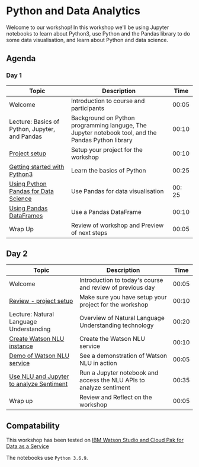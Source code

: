 # Python and Data Analytics

Welcome to our workshop! In this workshop we'll be using Jupyter notebooks to learn about Python3, use Python and the Pandas library to do some data visualisation, and learn about Python and data science.

## Agenda

### Day 1

| Topic | Description | Time |
| - | - | - |
| Welcome | Introduction to course and participants | 00:05 |
| Lecture: Basics of Python, Jupyter, and Pandas | Background on Python programming languge, The Jupyter notebook tool, and the Pandas Python library |  00:10 |
| [Project setup](project-setup/README.md) | Setup your project for the workshop | 00:10 |
| [Getting started with Python3](python3/README.md) | Learn the basics of Python | 00:25 |
| [Using Python Pandas for Data Science](python-pandas/README.md) | Use Pandas for data visualisation | 00: 25 |
| [Using Pandas DataFrames](work-with-dataframe/README.md) | Use a Pandas DataFrame | 00:10 |
| Wrap Up | Review of workshop and Preview of next steps | 00:05 |

## Day 2

| Topic | Description | Time |
| - | - | - |
| Welcome | Introduction to today's course and review of previous day | 00:05 |
| [Review - project setup](project-setup/README.md) | Make sure you have setup your project for the workshop | 00:10 |
| Lecture: Natural Language Understanding | Overview of Natural Language Understanding technology | 00:20 |
| [Create Watson NLU instance](natural-language-understanding/README.md#1-create-nlu) | Create the Watson NLU service | 00:10 |
| [Demo of Watson NLU service](https://www.ibm.com/demos/live/natural-language-understanding/self-service/home) | See a demonstration of Watson NLU in action | 00:05 |
| [Use NLU and Jupyter to analyze Sentiment](natural-language-understanding/README.md) | Run a Jupyter notebook and access the NLU APIs to analyze sentiment | 00:35 |
| Wrap up  | Review and Reflect on the workshop | 00:05 |
## Compatability

This workshop has been tested on [IBM Watson Studio and Cloud Pak for Data as a Service](https://dataplatform.cloud.ibm.com)

The notebooks use `Python 3.6.9`.
